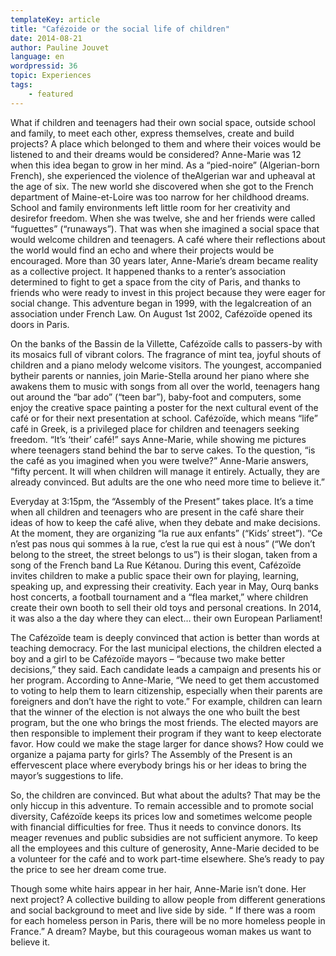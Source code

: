 ```yaml
---
templateKey: article
title: "Cafézoide or the social life of children"
date: 2014-08-21
author: Pauline Jouvet
language: en
wordpressid: 36
topic: Experiences
tags:
    - featured
---
```


What if children and teenagers had their own social space, outside school and family, to meet each other, express themselves, create and build projects? A place which belonged to them and where their voices would be listened to and their dreams would be considered? Anne-Marie was 12 when this idea began to grow in her mind. As a “pied-noire” (Algerian-born French), she experienced the violence of theAlgerian war and upheaval at the age of six. The new world she discovered when she got to the French department of Maine-et-Loire was too narrow for her childhood dreams. School and family environments left little room for her creativity and desirefor freedom. When she was twelve, she and her friends were called “fuguettes” (“runaways”). That was when she imagined a social space that would welcome children and teenagers. A café where their reflections about the world would find an echo and where their projects would be encouraged. More than 30 years later, Anne-Marie’s dream became reality as a collective project. It happened thanks to a renter’s association determined to fight to get a space from the city of Paris, and thanks to friends who were ready to invest in this project because they were eager for social change. This adventure began in 1999, with the legalcreation of an association under French Law. On August 1st 2002, Cafézoïde opened its doors in Paris.

On the banks of the Bassin de la Villette, Cafézoïde calls to passers-by with its mosaics full of vibrant colors. The fragrance of mint tea, joyful shouts of children and a piano melody welcome visitors. The youngest, accompanied bytheir parents or nannies, join Marie-Stella around her piano where she awakens them to music with songs from all over the world, teenagers hang out around the “bar ado” (“teen bar”), baby-foot and computers, some enjoy the creative space painting a poster for the next cultural event of the café or for their next presentation at school. Cafézoïde, which means “life” café in Greek, is a privileged place for children and teenagers seeking freedom. “It’s ‘their’ café!” says Anne-Marie, while showing me pictures where teenagers stand behind the bar to serve cakes. To the question, “is the café as you imagined when you were twelve?” Anne-Marie answers, “fifty percent. It will when children will manage it entirely. Actually, they are already convinced. But adults are the one who need more time to believe it.”

Everyday at 3:15pm, the “Assembly of the Present” takes place. It’s a time when all children and teenagers who are present in the café share their ideas of how to keep the café alive, when they debate and make decisions. At the moment, they are organizing “la rue aux enfants” (“Kids’ street”). “Ce n’est pas nous qui sommes à la rue, c’est la rue qui est à nous” (“We don’t belong to the street, the street belongs to us”) is their slogan, taken from a song of the French band La Rue Kétanou. During this event, Cafézoïde invites children to make a public space their own for playing, learning, speaking up, and expressing their creativity. Each year in May, Ourq banks host concerts, a football tournament and a “flea market,” where children create their own booth to sell their old toys and personal creations. In 2014, it was also a the day where they can elect… their own European Parliament!

The Cafézoïde team is deeply convinced that action is better than words at teaching democracy. For the last municipal elections, the children elected a boy and a girl to be Cafézoïde mayors – “because two make better decisions,” they said. Each candidate leads a campaign and presents his or her program. According to Anne-Marie, “We need to get them accustomed to voting to help them to learn citizenship, especially when their parents are foreigners and don’t have the right to vote.” For example, children can learn that the winner of the election is not always the one who built the best program, but the one who brings the most friends. The elected mayors are then responsible to implement their program if they want to keep electorate favor. How could we make the stage larger for dance shows? How could we organize a pajama party for girls? The Assembly of the Present is an effervescent place where everybody brings his or her ideas to bring the mayor’s suggestions to life.

So, the children are convinced. But what about the adults? That may be the only hiccup in this adventure. To remain accessible and to promote social diversity, Cafézoïde keeps its prices low and sometimes welcome people with financial difficulties for free. Thus it needs to convince donors. Its meager revenues and public subsidies are not sufficient anymore. To keep all the employees and this culture of generosity, Anne-Marie decided to be a volunteer for the café and to work part-time elsewhere. She’s ready to pay the price to see her dream come true.

Though some white hairs appear in her hair, Anne-Marie isn’t done. Her next project? A collective building to allow people from different generations and social background to meet and live side by side. “ If there was a room for each homeless person in Paris, there will be no more homeless people in France.” A dream? Maybe, but this courageous woman makes us want to believe it.

&nbsp;

&nbsp;
